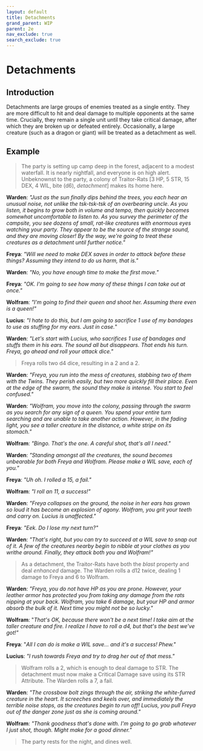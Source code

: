 ```yaml
---
layout: default
title: Detachments
grand_parent: WIP
parent: 2e
nav_exclude: true
search_exclude: true
---
```


# Detachments

## Introduction

Detachments are large groups of enemies treated as a single entity. They are more difficult to hit and deal damage to multiple opponents at the same time. Crucially, they remain a single unit until they take critical damage, after which they are broken up or defeated entirely. Occasionally, a large creature (such as a dragon or giant) will be treated as a detachment as well. 

## Example

> The party is setting up camp deep in the forest, adjacent to a modest waterfall. It is nearly nightfall, and everyone is on high alert. Unbeknownst to the party, a colony of Traitor-Rats [3 HP, 5 STR, 15 DEX, 4 WIL, bite (d6), _detachment_] makes its home here.

**Warden**: _"Just as the sun finally dips behind the trees, you each hear an unusual noise, not unlike the tsk-tsk-tsk of an overbearing uncle. As you listen, it begins to grow both in volume and tempo, then quickly becomes somewhat uncomfortable to listen to. As you survey the perimeter of the campsite, you see dozens of small, rat-like creatures with enormous eyes watching your party. They appear to be the source of the strange sound, and they are moving closer! By the way, we're going to treat these creatures as a detachment until further notice."_

**Freya**: _"Will we need to make DEX saves in order to attack before these things? Assuming they intend to do us harm, that is."_

**Warden**: _"No, you have enough time to make the first move."_

**Freya**: _"OK. I'm going to see how many of these things I can take out at once."_

**Wolfram**: _"I'm going to find their queen and shoot her. Assuming there even is a queen!"_

**Lucius**: _"I hate to do this, but I am going to sacrifice 1 use of my bandages to use as stuffing for my ears. Just in case._"

**Warden**: _"Let's start with Lucius, who sacrifices 1 use of bandages and stuffs them in his ears. The sound all but disappears. That ends his turn. Freya, go ahead and roll your attack dice."_

> Freya rolls two d4 dice, resulting in a 2 and a 2.

**Warden**: _"Freya, you run into the mess of creatures, stabbing two of them with the Twins. They perish easily, but two more quickly fill their place. Even at the edge of the swarm, the sound they make is intense. You start to feel confused."_

**Warden**: _"Wolfram, you move into the colony, passing through the swarm as you search for any sign of a queen. You spend your entire turn searching and are unable to take another action. However, in the fading light, you see a taller creature in the distance, a white stripe on its stomach."_

**Wolfram**: _"Bingo. That's the one. A careful shot, that's all I need."_

**Warden**: _"Standing amongst all the creatures, the sound becomes unbearable for both Freya and Wolfram. Please make a WIL save, each of you."_

**Freya**: _"Uh oh. I rolled a 15, a fail."_

**Wolfram**: _"I roll an 11, a success!"_

**Warden**: _"Freya collapses on the ground, the noise in her ears has grown so loud it has become an explosion of agony. Wolfram, you grit your teeth and carry on. Lucius is unaffected."_

**Freya**: _"Eek. Do I lose my next turn?"_

**Warden**: _"That's right, but you can try to succeed at a WIL save to snap out of it. A few of the creatures nearby begin to nibble at your clothes as you writhe around. Finally, they attack both you and Wolfram!"_

> As a detachment, the Traitor-Rats have both the _blast_ property and deal _enhanced_ damage. The Warden rolls a d12 twice, dealing 1 damage to Freya and 6 to Wolfram.

**Warden**: _"Freya, you do not have HP as you are prone. However, your leather armor has protected you from taking any damage from the rats nipping at your back. Wolfram, you take 6 damage, but your HP and armor absorb the bulk of it. Next time you might not be so lucky."_

**Wolfram**: "_That's OK, because there won't be a next time! I take aim at the taller creature and fire. I realize I have to roll a d4, but that's the best we've got!"_

**Freya**: "_All I can do is make a WIL save... and it's a success! Phew."_

**Lucius**: _"I rush towards Freya and try to drag her out of that mess."_

> Wolfram rolls a 2, which is enough to deal damage to STR. The detachment must now make a Critical Damage save using its STR Attribute. The Warden rolls a 7, a fail.

**Warden**: _"The crossbow bolt zings through the air, striking the white-furred creature in the heart. It screeches and keels over, and immediately the terrible noise stops, as the creatures begin to run off! Lucius, you pull Freya out of the danger zone just as she is coming around."_

**Wolfram**: _"Thank goodness that's done with. I'm going to go grab whatever I just shot, though. Might make for a good dinner."_ 

> The party rests for the night, and dines well.